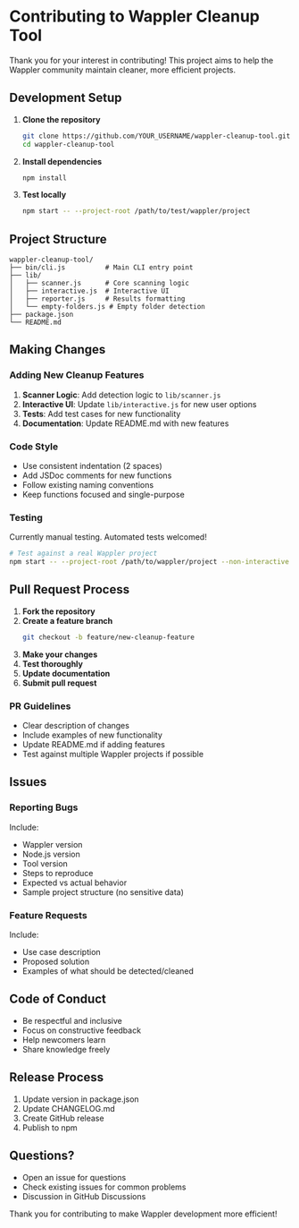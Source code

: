 # Contributing to Wappler Cleanup Tool

Thank you for your interest in contributing! This project aims to help the Wappler community maintain cleaner, more efficient projects.

## Development Setup

1. **Clone the repository**
   ```bash
   git clone https://github.com/YOUR_USERNAME/wappler-cleanup-tool.git
   cd wappler-cleanup-tool
   ```

2. **Install dependencies**
   ```bash
   npm install
   ```

3. **Test locally**
   ```bash
   npm start -- --project-root /path/to/test/wappler/project
   ```

## Project Structure

```
wappler-cleanup-tool/
├── bin/cli.js          # Main CLI entry point
├── lib/
│   ├── scanner.js      # Core scanning logic
│   ├── interactive.js  # Interactive UI
│   ├── reporter.js     # Results formatting
│   └── empty-folders.js # Empty folder detection
├── package.json
└── README.md
```

## Making Changes

### Adding New Cleanup Features

1. **Scanner Logic**: Add detection logic to `lib/scanner.js`
2. **Interactive UI**: Update `lib/interactive.js` for new user options
3. **Tests**: Add test cases for new functionality
4. **Documentation**: Update README.md with new features

### Code Style

- Use consistent indentation (2 spaces)
- Add JSDoc comments for new functions
- Follow existing naming conventions
- Keep functions focused and single-purpose

### Testing

Currently manual testing. Automated tests welcomed!

```bash
# Test against a real Wappler project
npm start -- --project-root /path/to/wappler/project --non-interactive
```

## Pull Request Process

1. **Fork the repository**
2. **Create a feature branch**
   ```bash
   git checkout -b feature/new-cleanup-feature
   ```
3. **Make your changes**
4. **Test thoroughly**
5. **Update documentation**
6. **Submit pull request**

### PR Guidelines

- Clear description of changes
- Include examples of new functionality
- Update README.md if adding features
- Test against multiple Wappler projects if possible

## Issues

### Reporting Bugs

Include:
- Wappler version
- Node.js version
- Tool version
- Steps to reproduce
- Expected vs actual behavior
- Sample project structure (no sensitive data)

### Feature Requests

Include:
- Use case description
- Proposed solution
- Examples of what should be detected/cleaned

## Code of Conduct

- Be respectful and inclusive
- Focus on constructive feedback
- Help newcomers learn
- Share knowledge freely

## Release Process

1. Update version in package.json
2. Update CHANGELOG.md
3. Create GitHub release
4. Publish to npm

## Questions?

- Open an issue for questions
- Check existing issues for common problems
- Discussion in GitHub Discussions

Thank you for contributing to make Wappler development more efficient!